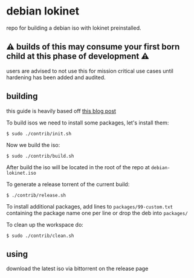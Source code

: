 # debian lokinet

repo for building a debian iso with lokinet preinstalled.

## :warning: builds of this may consume your first born child at this phase of development :warning:

users are advised to not use this for mission critical use cases until hardening has been added and audited.

## building

this guide is heavily based off [this blog post](https://willhaley.com/blog/custom-debian-live-environment/)

To build isos we need to install some packages, let's install them:

    $ sudo ./contrib/init.sh
    
Now we build the iso:

    $ sudo ./contrib/build.sh
    
After build the iso will be located in the root of the repo at `debian-lokinet.iso`

To generate a release torrent of the current build:

    $ ./contrib/release.sh


To install additional packages, add lines to `packages/99-custom.txt` containing the package name one per line or drop the deb into `packages/`


To clean up the workspace do:

    $ sudo ./contrib/clean.sh


## using

download the latest iso via bittorrent on the release page
